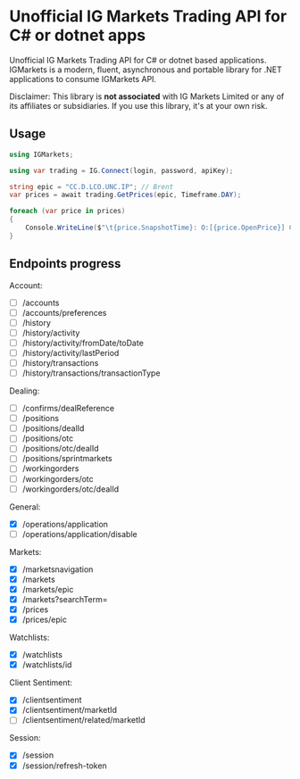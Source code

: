 # Unofficial IG Markets Trading API for C# or dotnet apps

Unofficial IG Markets Trading API for C# or dotnet based applications. IGMarkets is a modern, fluent, asynchronous and portable library for .NET applications to consume IGMarkets API.

Disclaimer: This library is **not associated** with IG Markets Limited or any of its affiliates or subsidiaries. If you use this library, it's at your own risk.

## Usage

```csharp
using IGMarkets;

using var trading = IG.Connect(login, password, apiKey);

string epic = "CC.D.LCO.UNC.IP"; // Brent
var prices = await trading.GetPrices(epic, Timeframe.DAY);

foreach (var price in prices)
{
    Console.WriteLine($"\t{price.SnapshotTime}: O:[{price.OpenPrice}] C:[{price.ClosePrice}] H:[{price.HighPrice}] L:[{price.LowPrice}]");
}
```

## Endpoints progress

Account:

- [ ] /accounts
- [ ] /accounts/preferences
- [ ] /history
- [ ] /history/activity
- [ ] /history/activity/fromDate/toDate
- [ ] /history/activity/lastPeriod
- [ ] /history/transactions
- [ ] /history/transactions/transactionType

Dealing:

- [ ] /confirms/dealReference
- [ ] /positions
- [ ] /positions/dealId
- [ ] /positions/otc
- [ ] /positions/otc/dealId
- [ ] /positions/sprintmarkets
- [ ] /workingorders
- [ ] /workingorders/otc
- [ ] /workingorders/otc/dealId

General:

- [x] /operations/application
- [ ] /operations/application/disable

Markets:

- [x] /marketsnavigation
- [x] /markets
- [x] /markets/epic
- [x] /markets?searchTerm=
- [x] /prices
- [x] /prices/epic

Watchlists:

- [x] /watchlists
- [x] /watchlists/id

Client Sentiment:

- [x] /clientsentiment
- [x] /clientsentiment/marketId
- [ ] /clientsentiment/related/marketId

Session:

- [x] /session
- [x] /session/refresh-token